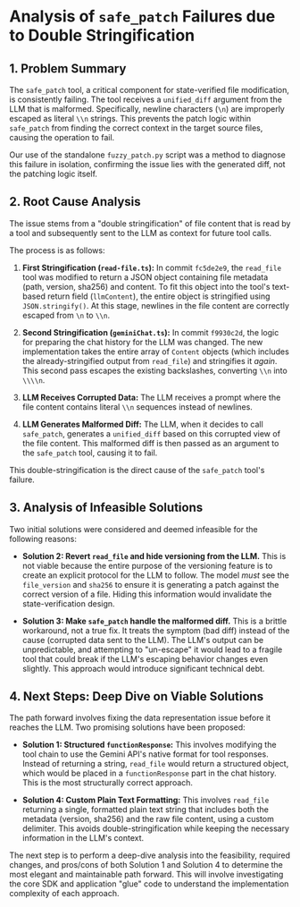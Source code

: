 # Analysis of `safe_patch` Failures due to Double Stringification

## 1. Problem Summary

The `safe_patch` tool, a critical component for state-verified file modification, is consistently failing. The tool receives a `unified_diff` argument from the LLM that is malformed. Specifically, newline characters (`\n`) are improperly escaped as literal `\\n` strings. This prevents the patch logic within `safe_patch` from finding the correct context in the target source files, causing the operation to fail.

Our use of the standalone `fuzzy_patch.py` script was a method to diagnose this failure in isolation, confirming the issue lies with the generated diff, not the patching logic itself.

## 2. Root Cause Analysis

The issue stems from a "double stringification" of file content that is read by a tool and subsequently sent to the LLM as context for future tool calls.

The process is as follows:

1.  **First Stringification (`read-file.ts`):** In commit `fc5de2e9`, the `read_file` tool was modified to return a JSON object containing file metadata (path, version, sha256) and content. To fit this object into the tool's text-based return field (`llmContent`), the entire object is stringified using `JSON.stringify()`. At this stage, newlines in the file content are correctly escaped from `\n` to `\\n`.

2.  **Second Stringification (`geminiChat.ts`):** In commit `f9930c2d`, the logic for preparing the chat history for the LLM was changed. The new implementation takes the entire array of `Content` objects (which includes the already-stringified output from `read_file`) and stringifies it *again*. This second pass escapes the existing backslashes, converting `\\n` into `\\\\n`.

3.  **LLM Receives Corrupted Data:** The LLM receives a prompt where the file content contains literal `\\n` sequences instead of newlines.

4.  **LLM Generates Malformed Diff:** The LLM, when it decides to call `safe_patch`, generates a `unified_diff` based on this corrupted view of the file content. This malformed diff is then passed as an argument to the `safe_patch` tool, causing it to fail.

This double-stringification is the direct cause of the `safe_patch` tool's failure.

## 3. Analysis of Infeasible Solutions

Two initial solutions were considered and deemed infeasible for the following reasons:

*   **Solution 2: Revert `read_file` and hide versioning from the LLM.** This is not viable because the entire purpose of the versioning feature is to create an explicit protocol for the LLM to follow. The model *must* see the `file_version` and `sha256` to ensure it is generating a patch against the correct version of a file. Hiding this information would invalidate the state-verification design.

*   **Solution 3: Make `safe_patch` handle the malformed diff.** This is a brittle workaround, not a true fix. It treats the symptom (bad diff) instead of the cause (corrupted data sent to the LLM). The LLM's output can be unpredictable, and attempting to "un-escape" it would lead to a fragile tool that could break if the LLM's escaping behavior changes even slightly. This approach would introduce significant technical debt.

## 4. Next Steps: Deep Dive on Viable Solutions

The path forward involves fixing the data representation issue before it reaches the LLM. Two promising solutions have been proposed:

*   **Solution 1: Structured `functionResponse`:** This involves modifying the tool chain to use the Gemini API's native format for tool responses. Instead of returning a string, `read_file` would return a structured object, which would be placed in a `functionResponse` part in the chat history. This is the most structurally correct approach.

*   **Solution 4: Custom Plain Text Formatting:** This involves `read_file` returning a single, formatted plain text string that includes both the metadata (version, sha256) and the raw file content, using a custom delimiter. This avoids double-stringification while keeping the necessary information in the LLM's context.

The next step is to perform a deep-dive analysis into the feasibility, required changes, and pros/cons of both Solution 1 and Solution 4 to determine the most elegant and maintainable path forward. This will involve investigating the core SDK and application "glue" code to understand the implementation complexity of each approach.
